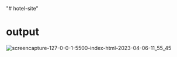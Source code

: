 "# hotel-site" 
# output
![screencapture-127-0-0-1-5500-index-html-2023-04-06-11_55_45](https://user-images.githubusercontent.com/123353213/230290613-cfe863ac-155e-4691-8669-3088a04938f2.png)
